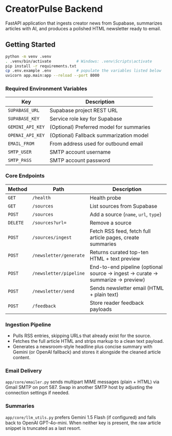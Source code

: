 # CreatorPulse Backend

FastAPI application that ingests creator news from Supabase, summarizes articles with AI, and produces a polished HTML newsletter ready to email.

## Getting Started
```bash
python -m venv .venv
. .venv/bin/activate           # Windows: .venv\Scripts\activate
pip install -r requirements.txt
cp .env.example .env           # populate the variables listed below
uvicorn app.main:app --reload --port 8000
```

### Required Environment Variables
| Key | Description |
| --- | --- |
| `SUPABASE_URL` | Supabase project REST URL |
| `SUPABASE_KEY` | Service role key for Supabase |
| `GEMINI_API_KEY` | (Optional) Preferred model for summaries |
| `OPENAI_API_KEY` | (Optional) Fallback summarization model |
| `EMAIL_FROM` | From address used for outbound email |
| `SMTP_USER` | SMTP account username |
| `SMTP_PASS` | SMTP account password |

### Core Endpoints
| Method | Path | Description |
| --- | --- | --- |
| `GET` | `/health` | Health probe |
| `GET` | `/sources` | List sources from Supabase |
| `POST` | `/sources` | Add a source (`name`, `url`, `type`) |
| `DELETE` | `/sources?url=` | Remove a source |
| `POST` | `/sources/ingest` | Fetch RSS feed, fetch full article pages, create summaries |
| `POST` | `/newsletter/generate` | Returns curated top-ten HTML + text preview |
| `POST` | `/newsletter/pipeline` | End-to-end pipeline (optional source → ingest → curate → summarize → preview) |
| `POST` | `/newsletter/send` | Sends newsletter email (HTML + plain text) |
| `POST` | `/feedback` | Store reader feedback payloads |

### Ingestion Pipeline
- Pulls RSS entries, skipping URLs that already exist for the source.
- Fetches the full article HTML and strips markup to a clean text payload.
- Generates a newsroom-style headline plus concise summary with Gemini (or OpenAI fallback) and stores it alongside the cleaned article content.

### Email Delivery
`app/core/emailer.py` sends multipart MIME messages (plain + HTML) via Gmail SMTP on port 587. Swap in another SMTP host by adjusting the connection settings if needed.

### Summaries
`app/core/llm_utils.py` prefers Gemini 1.5 Flash (if configured) and falls back to OpenAI GPT-4o-mini. When neither key is present, the raw article snippet is truncated as a last resort.
